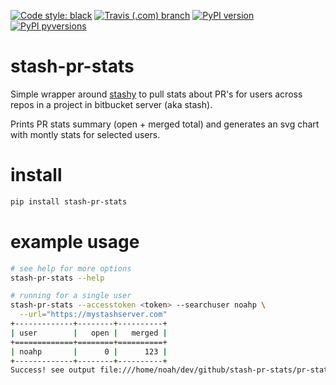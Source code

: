 [![Code style: black](https://img.shields.io/badge/code%20style-black-000000.svg?style=for-the-badge)](https://github.com/ambv/black) [![Travis (.com) branch](https://img.shields.io/travis/com/noahp/stash-pr-stats/master.svg?style=for-the-badge)](https://travis-ci.com/noahp/stash-pr-stats) [![PyPI version](https://img.shields.io/pypi/v/stash-pr-stats.svg?longCache=true&style=for-the-badge)](https://pypi.org/project/stash-pr-stats/) [![PyPI pyversions](https://img.shields.io/pypi/pyversions/stash-pr-stats.svg?style=for-the-badge)](https://pypi.python.org/pypi/stash-pr-stats/)
# stash-pr-stats
Simple wrapper around [stashy](https://github.com/cosmin/stashy) to pull stats
about PR's for users across repos in a project in bitbucket server (aka stash).

Prints PR stats summary (open + merged total) and generates an svg chart with
montly stats for selected users.

# install
```bash
pip install stash-pr-stats
```

# example usage
```bash
# see help for more options
stash-pr-stats --help

# running for a single user
stash-pr-stats --accesstoken <token> --searchuser noahp \
  --url="https://mystashserver.com"
+-------------+--------+----------+
| user        |   open |   merged |
+=============+========+==========+
| noahp       |      0 |      123 |
+-------------+--------+----------+
Success! see output file:///home/noah/dev/github/stash-pr-stats/pr-stats.svg
```
